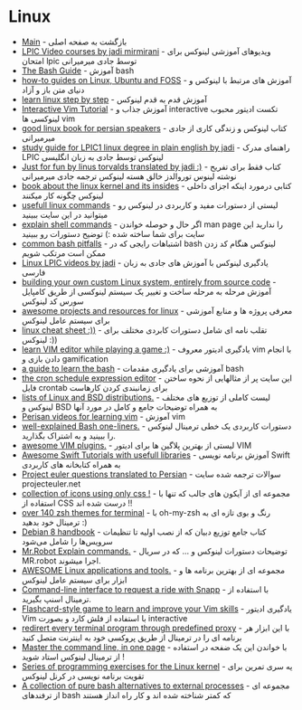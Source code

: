 # Linux 

- [Main](./README.md) - بازگشت به صفحه اصلی 
- [LPIC Video courses by jadi mirmirani](http://lpic.mp3yab.ir) - ویدیوهای آموزشی لینوکس برای امتحان lpic توسط جادی میرمیرانی
- [The Bash Guide](http://guide.bash.academy) - آموزش bash
- [how-to guides on Linux, Ubuntu and FOSS](http://binarytides.com) - آموزش های مرتبط با لینوکس و دنیای متن باز و آزاد
- [learn linux step by step](http://linuxjourney.com) - آموزش قدم به قدم لینوکس
- [Interactive Vim Tutorial](http://openvim.com) - آموزش جذاب و interactive تکست ادیتور محبوب لینوکسی ها vim
- [good linux book for persian speakers](http://linuxbook.ir) - کتاب لینوکس و زندگی کاری از جادی میرمیرانی
- [study guide for LPIC1 linux degree in plain english by jadi](http://jadi.gitbooks.io/lpic1/content) - راهنمای مدرک LPIC لینوکس توسط جادی به زبان انگلیسی
- [Just for fun by linus torvalds translated by jadi :)](http://linuxstory.ir) - کتاب فقط برای تفریح نوشته لینوس توروالدز خالق هسته لینوکس ترجمه جادی میرمیرانی
- [book about the linux kernel and its insides](http://0xax.gitbooks.io/linux-insides/content) - کتابی درمورد اینکه اجزای داخلی لینوکس چگونه کار میکنند
- [usefull linux commands](http://commandlinefu.com) - لیستی از دستورات مفید و کاربردی در لینوکس رو میتوانید در این سایت ببینید
- [explain shell commands](http://explainshell.com) - اگر حال و حوصله خواندن man page  را ندارید این سایت برای شما ساخته شده :) توضیح دستورات رو ببینید
- [common bash pitfalls](http://mywiki.wooledge.org/BashPitfalls) - اشتباهات رایجی که در bash لینوکس هنگام کد زدن ممکن است مرتکب شویم
- [Linux LPIC videos by jadi](http://daneshabad.com/Program.aspx?id=68) - یادگیری لینوکس با آموزش های جادی به زبان فارسی
- [building your own custom Linux system, entirely from source code](http://linuxfromscratch.org) - آموزش مرحله به مرحله ساخت و تغییر یک سیستم لینوکسی از طریق کامپایل سورس کد لینوکس
- [awesome projects and resources for linux](http://github.com/aleksandar-todorovic/awesome-linux) - معرفی پروژه ها و منابع آموزشی برای سیستم عامل لینوکس
- [linux cheat sheet :))](http://tuxarena.com/intro/cheatsheet.html) - تقلب نامه ای شامل دستورات کابردی مختلف برای لینوکس :))
- [learn VIM editor while playing a game :)](http://vim-adventures.com) - یادگیری ادیتور معروف vim با انجام دادن بازی و gamification
- [a guide to learn the bash](http://github.com/Idnan/bash-guide) - آموزشی برای یادگیری مقدمات bash
- [the cron schedule expression editor](http://crontab.guru) - این سایت پر از مثالهایی از نحوه ساختن فایل crontab برای زمانبندی کردن کارهاست
- [lists of Linux and BSD distributions.](http://distrowatch.com) - لیست کاملی از توزیع های مختلف لینوکس و BSD به همراه توضیحات جامع و کامل در مورد آنها
- [Perisan videos for learning vim](http://amirsamimi.ir/vim/) - آموزش vim
- [well-explained Bash one-liners.](http://bashoneliners.com) - دستورات کاربردی یک خطی ترمینال لینوکس را ببینید و به اشتراک بگذارید‌.
- [awesome VIM plugins.](http://vimawesome.com) - لیستی از بهترین پلاگین ها برای ادیتور VIM
- [Awesome Swift Tutorials with usefull libraries](http://awesomeswift.com) - آموزش برنامه نویسی Swift به همراه کتابخانه های کاربردی
- [Project euler questions translated to Persian](http://marhale3.github.io) - سوالات ترجمه شده سایت projecteuler.net
- [collection of icons using only css !](http://cssicon.space) - مجموعه ای از آیکون های جالب که تنها با استفاده از CSS درست شده اند !!
- [over 140 zsh themes for terminal](http://github.com/robbyrussell/oh-my-zsh) - با oh-my-zsh رنگ و بوی تازه ای به ترمینال خود بدهید :)
- [Debian 8 handbook](http://debian-handbook.info/browse/fa-IR/stable) - کتاب جامع توزیع دبیان که از نصب اولیه تا تنظیمات سرویس‌ها را شامل می‌شود
- [Mr.Robot Explain commands.](http://medium.com/@ryankazanciyan) - توضیحات دستورات لینوکس و ... که در سریال MR.robot اجرا میشوند.
- [AWESOME Linux applications and tools.](http://voluong.gitbooks.io/awesome-linux-software/content) - مجموعه ای از بهترین برنامه ها و ابزار برای سیستم عامل لینوکس 
- [Command-line interface to request a ride with Snapp](https://github.com/kharazi/snapp-cli) - با استفاده از ترمینال اسنپ بگیرید.
- [Flashcard-style game to learn and improve your Vim skills](http://vimgenius.com) - یادگیری ادیتور Vim با استفاده از فلش کارد و بصورت interactive
- [redirert every terminal program through predefined proxy](http://github.com/rofl0r/proxychains-ng) - با این ابزار هر برنامه ای را در ترمینال از طریق پروکسی خود به اینترنت متصل کنید
- [Master the command line, in one page](http://github.com/jlevy/the-art-of-command-line) - با خواندن این یک ضفحه در استفاده از ترمینال لینوکس استاد شوید !
- [Series of programming exercises for the Linux kernel](http://github.com/agelastic/eudyptula) - یه سری تمرین برای تقویت برنامه نویسی در کرنل لینوکس
- [A collection of pure bash alternatives to external processes](http://github.com/dylanaraps/pure-bash-bible) - مجموعه ای از ترفندهای bash که کمتر شناخته شده اند و کار راه انداز هستند
